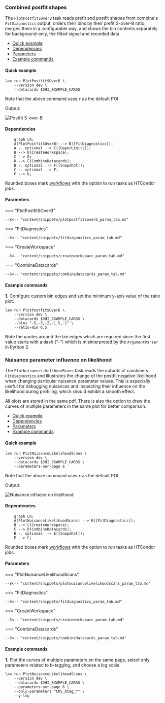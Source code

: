 ### Combined postfit shapes

The `PlotPostfitSOverB` task reads prefit and postfit shapes from combine's `FitDiagnostics` output, orders their bins by their prefit S-over-B ratio, merges them in a configurable way, and shows the bin contents separately for background-only, the fitted signal and recorded data.

- [Quick example](#quick-example)
- [Dependencies](#dependencies)
- [Parameters](#parameters)
- [Example commands](#example-commands)


#### Quick example

```shell
law run PlotPostfitSOverB \
    --version dev \
    --datacards $DHI_EXAMPLE_CARDS
```

Note that the above command uses `r` as the default POI

Output:

![Postfit S-over-B](../images/postfitsoverb__poi_r__params_r_qqhh1.0_r_gghh1.0_kl1.0_kt1.0_CV1.0_C2V1.0.png)


#### Dependencies

```mermaid
    graph LR;
    A(PlotPostfitSOverB) --> B([FitDiagnostics]);
    A -. optional .-> C([UpperLimits]);
    B --> D(CreateWorkspace);
    C --> D;
    D --> E(CombineDatacards);
    B -. optional .-> F([Snapshot]);
    C -. optional .-> F;
    F --> D;
```

Rounded boxes mark [workflows](practices.md#workflows) with the option to run tasks as HTCondor jobs.


#### Parameters

=== "PlotPostfitSOverB"

    --8<-- "content/snippets/plotpostfitsoverb_param_tab.md"

=== "FitDiagnostics"

    --8<-- "content/snippets/fitdiagnostics_param_tab.md"

=== "CreateWorkspace"

    --8<-- "content/snippets/createworkspace_param_tab.md"

=== "CombineDatacards"

    --8<-- "content/snippets/combinedatacards_param_tab.md"


#### Example commands

**1.** Configure custom bin edges and set the minimum y-axis value of the ratio plot:

```shell hl_lines="4-5"
law run PlotPostfitSOverB \
    --version dev \
    --datacards $DHI_EXAMPLE_CARDS \
    --bins "-5,-3,-2,-1.5,-1" \
    --ratio-min 0.5
```

Note the quotes around the bin edges which are required since the first value starts with a dash ("-") which is misinterpreted by the `ArgumentParser` in Python 2.


### Nuisance parameter influence on likelihood

The `PlotNuisanceLikelihoodScans` task reads the outputs of combine's `FitDiagnostics` and illustrates the change of the postfit negative likelihood when changing particular nuisance parameter values.
This is especially useful for debugging nuisances and inspecting their influence on the likelihood during profiling, which should exhibit a smooth effect.

All plots are stored in the same pdf.
There is also the option to draw the curves of multiple parameters in the same plot for better comparison.

- [Quick example](#quick-example_1)
- [Dependencies](#dependencies_1)
- [Parameters](#parameters_1)
- [Example commands](#example-commands_1)


#### Quick example

```shell
law run PlotNuisanceLikelihoodScans \
    --version dev \
    --datacards $DHI_EXAMPLE_CARDS \
    --parameters-per-page 6
```

Note that the above command uses `r` as the default POI

Output:

![Nuisance influece on likelihood](../images/nlls__-2.0To2.0__poi_r__params_r_qqhh1.0_r_gghh1.0_kl1.0_kt1.0_CV1.0_C2V1.0__log.png)


#### Dependencies

```mermaid
    graph LR;
    A(PlotNuisanceLikelihoodScans) --> B([FitDiagnostics]);
    B --> C(CreateWorkspace);
    C --> D(CombineDatacards);
    B -. optional .-> E([Snapshot]);
    E --> C;
```

Rounded boxes mark [workflows](practices.md#workflows) with the option to run tasks as HTCondor jobs.


#### Parameters

=== "PlotNuisanceLikelihoodScans"

    --8<-- "content/snippets/plotnuisancelikelihoodscans_param_tab.md"

=== "FitDiagnostics"

    --8<-- "content/snippets/fitdiagnostics_param_tab.md"

=== "CreateWorkspace"

    --8<-- "content/snippets/createworkspace_param_tab.md"

=== "CombineDatacards"

    --8<-- "content/snippets/combinedatacards_param_tab.md"


#### Example commands

**1.** Plot the curves of multiple parameters on the same page, select only parameters related to b-tagging, and choose a log scale:

```shell hl_lines="5-6"
law run PlotNuisanceLikelihoodScans \
    --version dev \
    --datacards $DHI_EXAMPLE_CARDS \
    --parameters-per-page 6 \
    --only-parameters "CMS_btag_*" \
    --y-log
```
